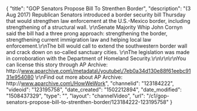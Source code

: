 {
    "title": "GOP Senators Propose Bill To Strenthen Border",
    "description": "(3 Aug 2017) Republican Senators introduced a border security bill Thursday that would strengthen law enforcement at the U.S.-Mexico border, including strengthening of a structural wall. \r\nSenate Majority Whip John Cornyn said the bill had a three prong approach: strengthening the border, strengthening current immigration law and helping local law enforcement.\r\nThe bill would call to extend the southwestern border wall and crack down on so-called sanctuary cities. \r\nThe legislation was made in corroboration with the Department of Homeland Security.\r\n\r\n\r\nYou can license this story through AP Archive: http:\/\/www.aparchive.com\/metadata\/youtube\/7eb0a34d130e88f61eebc9131e954080 \r\nFind out more about AP Archive: http:\/\/www.aparchive.com\/HowWeWork",
    "channelid": "123184222",
    "videoid": "123195758",
    "date_created": "1502212894",
    "date_modified": "1508437329",
    "type": "",
    "layout": "channelVideo",
    "url": "\/c1\/gop-senators-propose-bill-to-strenthen-border\/123184222-123195758"
}